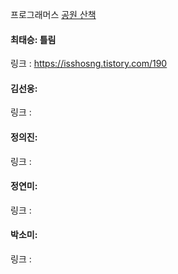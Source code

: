 프로그래머스 [공원 산책](https://school.programmers.co.kr/learn/courses/30/lessons/172928)<br>

#### 최태승: 틀림
링크 : https://isshosng.tistory.com/190

#### 김선웅:
링크 : 

#### 정의진: 
링크 : 

#### 정연미: 
링크 : 

#### 박소미: 
링크 : 
